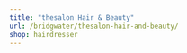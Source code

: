 ```yaml
---
title: "thesalon Hair & Beauty"
url: /bridgwater/thesalon-hair-and-beauty/
shop: hairdresser
---
```

